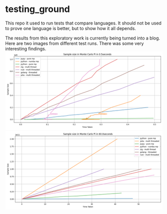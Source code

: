 # testing_ground
This repo it used to run tests that compare languages. It should not be used to prove one language is better, but to show how it all depends.

The results from this exploratory work is currently being turned into a blog. 
Here are two images from different test runs. 
There was some very interesting findings.
![Half second round](./images/initial_half_second_thread.png)
![Sixty second round](./images/initial_sixty_second_thread.png)
